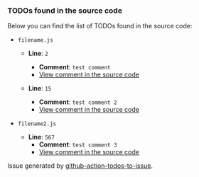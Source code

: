 ### TODOs found in the source code

Below you can find the list of TODOs found in the source code:


  * `filename.js`
  
    * **Line**: `2`
      * **Comment**: `test comment`
      * [View comment in the source code](https://url.com)
  
    * **Line**: `15`
      * **Comment**: `test comment 2`
      * [View comment in the source code](https://url2.com)
  

  * `filename2.js`
  
    * **Line**: `567`
      * **Comment**: `test comment 3`
      * [View comment in the source code](https://url3.com)
  


Issue generated by [github-action-todos-to-issue](https://github.com/nearform/github-action-todos-to-issue).
